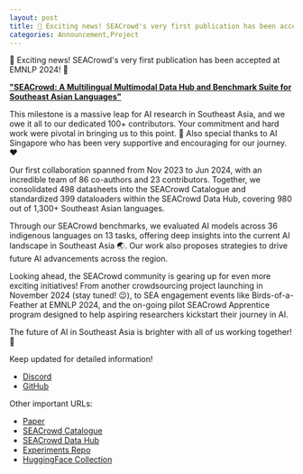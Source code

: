 ```yaml
---
layout: post
title: 🎉 Exciting news! SEACrowd's very first publication has been accepted at EMNLP 2024! 🚀
categories: Announcement,Project
---
```


🎉 Exciting news! SEACrowd's very first publication has been accepted at EMNLP 2024! 🚀

[**"SEACrowd: A Multilingual Multimodal Data Hub and Benchmark Suite for Southeast Asian Languages"**](https://arxiv.org/pdf/2406.10118)

This milestone is a massive leap for AI research in Southeast Asia, and we owe it all to our dedicated 100+ contributors. Your commitment and hard work were pivotal in bringing us to this point. 💪 Also special thanks to AI Singapore who has been very supportive and encouraging for our journey. ❤️

Our first collaboration spanned from Nov 2023 to Jun 2024, with an incredible team of 86 co-authors and 23 contributors. Together, we consolidated 498 datasheets into the SEACrowd Catalogue and standardized 399 dataloaders within the SEACrowd Data Hub, covering 980 out of 1,300+ Southeast Asian languages.

Through our SEACrowd benchmarks, we evaluated AI models across 36 indigenous languages on 13 tasks, offering deep insights into the current AI landscape in Southeast Asia 🌏. Our work also proposes strategies to drive future AI advancements across the region.

Looking ahead, the SEACrowd community is gearing up for even more exciting initiatives! From another crowdsourcing project launching in November 2024 (stay tuned! 😉), to SEA engagement events like Birds-of-a-Feather at EMNLP 2024, and the on-going pilot SEACrowd Apprentice program designed to help aspiring researchers kickstart their journey in AI.

The future of AI in Southeast Asia is brighter with all of us working together! 🌟

Keep updated for detailed information!
- [Discord](https://discord.gg/XXRHFuvkTA)
- [GitHub](https://github.com/SEACrowd)

Other important URLs:
- [Paper](https://arxiv.org/pdf/2406.10118)
- [SEACrowd Catalogue](https://seacrowd.github.io/seacrowd-catalogue/)
- [SEACrowd Data Hub](https://github.com/SEACrowd/seacrowd-datahub/)
- [Experiments Repo](https://github.com/SEACrowd/seacrowd-experiments)
- [HuggingFace Collection](https://huggingface.co/collections/SEACrowd/seacrowd-a-multilingual-multimodal-data-hub-and-benchmark-s-667127ad938266072cdc46be)
